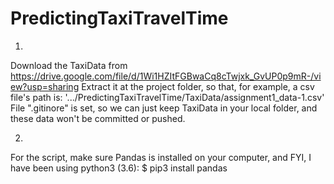 # PredictingTaxiTravelTime
<Large Data: Predicting Taxi Travel Time>


1.
Download the TaxiData from https://drive.google.com/file/d/1Wi1HZItFGBwaCq8cTwjxk_GvUP0p9mR-/view?usp=sharing
Extract it at the project folder, so that, for example, a csv file's path is: '.../PredictingTaxiTravelTime/TaxiData/assignment1_data-1.csv'
File ".gitinore" is set, so we can just keep TaxiData in your local folder, and these data won't be committed or pushed.


2.
For the script, make sure Pandas is installed on your computer, and FYI, I have been using python3 (3.6):
$ pip3 install pandas
